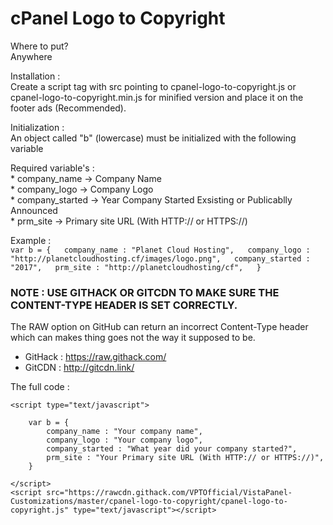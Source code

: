 # cPanel Logo to Copyright

Where to put?  
Anywhere  

Installation :   
Create a script tag with src pointing to cpanel-logo-to-copyright.js or cpanel-logo-to-copyright.min.js for minified version and place it on the footer ads (Recommended).  

Initialization :  
An object called "b" (lowercase) must be initialized with the following variable  

Required variable's :  
    * company_name -> Company Name  
    * company_logo -> Company Logo  
    * company_started -> Year Company Started Exsisting or Publicablly Announced  
    * prm_site -> Primary site URL (With HTTP:// or HTTPS://)  

Example :  
    ```
    var b = {  
        company_name : "Planet Cloud Hosting",  
        company_logo : "http://planetcloudhosting.cf/images/logo.png",  
        company_started : "2017",  
        prm_site : "http://planetcloudhosting/cf",  
    }  
    ```

### NOTE : USE GITHACK OR GITCDN TO MAKE SURE THE CONTENT-TYPE HEADER IS SET CORRECTLY.  
The RAW option on GitHub can return an incorrect Content-Type header which can makes thing goes not the way it supposed to be.  
* GitHack : https://raw.githack.com/  
* GitCDN : http://gitcdn.link/  

The full code :  

```
<script type="text/javascript">  

    var b = {  
        company_name : "Your company name",  
        company_logo : "Your company logo",  
        company_started : "What year did your company started?",  
        prm_site : "Your Primary site URL (With HTTP:// or HTTPS://)",  
    }  

</script>  
<script src="https://rawcdn.githack.com/VPTOfficial/VistaPanel-Customizations/master/cpanel-logo-to-copyright/cpanel-logo-to-copyright.js" type="text/javascript"></script>  
```
